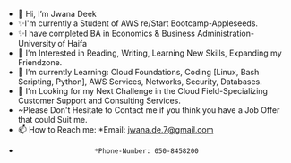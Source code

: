 - 👋 Hi, I’m Jwana Deek
- ✨I'm currently a Student of AWS re/Start Bootcamp-Appleseeds.
- ✨I have completed BA in Economics & Business Administration-University of Haifa
- 👀 I’m Interested in Reading, Writing, Learning New Skills, Expanding my Friendzone.
- 🌱 I’m currently Learning: Cloud Foundations, Coding [Linux, Bash Scripting, Python], AWS Services, Networks, Security, Databases.
- 💞️ I’m Looking for my Next Challenge in the Cloud Field-Specializing Customer Support and Consulting Services.
- ~Please Don't Hesitate to Contact me if you think you have a Job Offer that could Suit me.
- 📫 How to Reach me: *Email: jwana.de.7@gmail.com
-                        *Phone-Number: 050-8458200 

<!---
Jwanade/Jwanade is a ✨ special ✨ repository because its `README.md` (this file) appears on your GitHub profile.
You can click the Preview link to take a look at your changes.
--->
